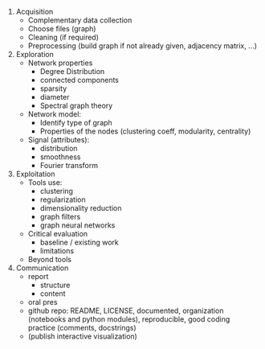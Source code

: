 1. Acquisition
	* Complementary data collection
	* Choose files (graph)
	* Cleaning (if required)
	* Preprocessing (build graph if not already given, adjacency matrix, ...)
2. Exploration
	* Network properties
		* Degree Distribution
		* connected components
		* sparsity
		* diameter
		* Spectral graph theory
	* Network model:
		* Identify type of graph
		* Properties of the nodes (clustering coeff, modularity, centrality)
	* Signal (attributes):
		* distribution
		* smoothness
		* Fourier transform
3. Exploitation
	* Tools use:
		* clustering
		* regularization
		* dimensionality reduction
		* graph filters
		* graph neural networks
	* Critical evaluation
		* baseline / existing work
		* limitations
	* Beyond tools
4. Communication
	* report
		* structure
		* content
	* oral pres
	* github repo: README, LICENSE, documented, organization (notebooks and python modules),
	 	reproducible, good coding practice (comments, docstrings)
	* (publish interactive visualization)
